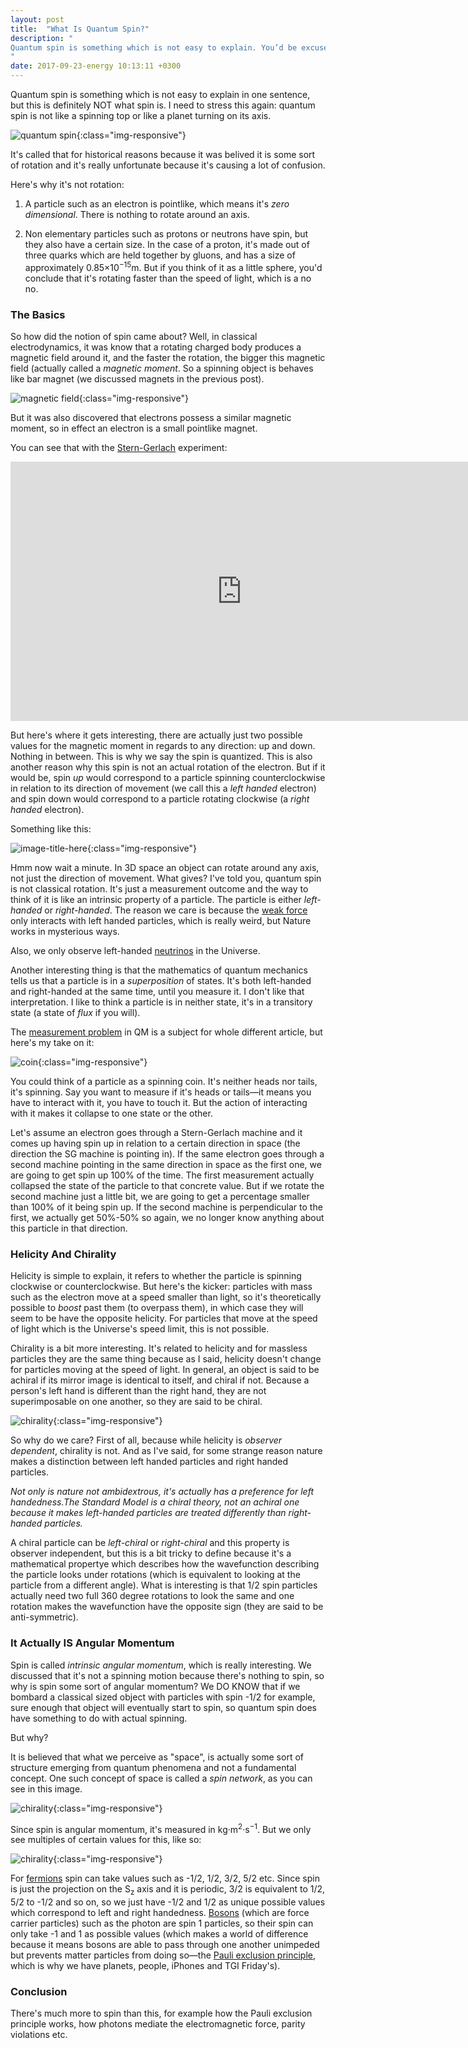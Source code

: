 ```yaml
---
layout: post
title:  "What Is Quantum Spin?"
description: "
Quantum spin is something which is not easy to explain. You’d be excused if you explain it as similar to a planet rotating around its axis, but it’s not that. Quantum spin is angular momentum just like the rotating motion of a planet is angular momentum but it’s a purely quantum property. 
"
date: 2017-09-23-energy 10:13:11 +0300
---
```

Quantum spin is something which is not easy to explain in one sentence, but this is definitely NOT what spin is. I need to stress this again: quantum spin is not like a spinning top or like a planet turning on its axis. 

![quantum spin](/images/spin.jpg){:class="img-responsive"}

It's called that for historical reasons because it was belived it is some sort of rotation and it's really unfortunate because it's causing a lot of confusion. 

Here's why it's not rotation:

1. A particle such as an electron is pointlike, which means it's *zero dimensional*. There is nothing to rotate around an axis.

2. Non elementary particles such as protons or neutrons have spin, but they also have a certain size. In the case of a proton, it's made out of three quarks which are held together by gluons, and has a size of approximately 0.85×10<sup>−15</sup>m. But if you think of it as a little sphere, you'd conclude that it's rotating faster than the speed of light, which is a no no.

### The Basics
So how did the notion of spin came about? Well, in classical electrodynamics, it was know that a rotating charged body produces a magnetic field around it, and the faster the rotation, the bigger this magnetic field (actually called a *magnetic moment*. So a spinning object is behaves like bar magnet (we discussed magnets in the previous post).

![magnetic field](/images/magnetic.jpg){:class="img-responsive"}

But it was also discovered that electrons possess a similar magnetic moment, so in effect an electron is a small pointlike magnet. 

You can see that with the [Stern-Gerlach](https://en.wikipedia.org/wiki/Stern%E2%80%93Gerlach_experiment) experiment:

<iframe width="740" height="415" src="https://www.youtube.com/embed/rg4Fnag4V-E" frameborder="0" allowfullscreen></iframe>
<br/>

But here's where it gets interesting, there are actually just two possible values for the magnetic moment in regards to any direction: up and down. Nothing in between. This is why we say the spin is quantized. This is also another reason why this spin is not an actual rotation of the electron. But if it would be, spin *up* would correspond to a particle spinning counterclockwise in relation to its direction of movement (we call this a *left handed* electron) and spin down would correspond to a particle rotating clockwise (a *right handed* electron). 

Something like this:

![image-title-here](/images/handedness.png){:class="img-responsive"}

Hmm now wait a minute. In 3D space an object can rotate around any axis, not just the  direction of movement. What gives? I've told you, quantum spin is not classical rotation. It's just a measurement outcome and the way to think of it is like an intrinsic property of a particle. The particle is either *left-handed* or *right-handed*. The reason we care is because the [weak force](https://en.wikipedia.org/wiki/Weak_interaction) only interacts with left handed particles, which is really weird, but Nature works in mysterious ways.

Also, we only observe left-handed [neutrinos](https://en.wikipedia.org/wiki/Neutrino) in the Universe.

Another interesting thing is that the mathematics of quantum mechanics tells us that a particle is in a *superposition* of states. It's both left-handed and right-handed at the same time, until you measure it. I don't like that interpretation. I like to think a particle is in neither state, it's in a transitory state (a state of *flux* if you will). 

The [measurement problem](https://en.wikipedia.org/wiki/Measurement_problem) in QM is a subject for whole different article, but here's my take on it:

![coin](/images/coin.jpeg){:class="img-responsive"}

You could think of a particle as a spinning coin. It's neither heads nor tails, it's spinning. Say you want to measure if it's heads or tails—it means you have to interact with it, you have to touch it. But the action of interacting with it makes it collapse to one state or the other.

Let's assume an electron goes through a Stern-Gerlach machine and it comes up having spin up in relation to a certain direction in space (the direction the SG machine is pointing in). If the same electron goes through a second machine pointing in the same direction in space as the first one, we are going to get spin up 100% of the time. The first measurement actually collapsed the state of the particle to that concrete value. But if we rotate the second machine just a little bit, we are going to get a percentage smaller than 100% of it being spin up. If the second machine is perpendicular to the first, we actually get 50%-50% so again, we no longer know anything about this particle in that direction. 

### Helicity And Chirality
Helicity is simple to explain, it refers to whether the particle is spinning clockwise or counterclockwise. But here's the kicker: particles with mass such as the electron move at a speed smaller than light, so it's theoretically possible to *boost* past them (to overpass them), in which case they will seem to be have the opposite helicity. For particles that move at the speed of light which is the Universe's speed limit, this is not possible.

Chirality is a bit more interesting. It's related to helicity and for massless particles they are the same thing because as I said, helicity doesn't change for particles moving at the speed of light. In general, an object is said to be achiral if its mirror image is identical to itself, and chiral if not. Because a person's left hand is different than the right hand, they are not superimposable on one another, so they are said to be chiral. 

![chirality](/images/chirality.jpg){:class="img-responsive"}

So why do we care? First of all, because while helicity is *observer dependent*, chirality is not. And as I've said, for some strange reason nature makes a distinction between left handed particles and right handed particles.

*Not only is nature not ambidextrous, it's actually has a preference for left handedness.The Standard Model is a chiral theory, not an achiral one because it makes left-handed particles are treated differently than right-handed particles.*

A chiral particle can be *left-chiral* or *right-chiral* and this property is observer independent, but this is a bit tricky to define because it's a mathematical propertye which describes how the wavefunction describing the particle looks under rotations (which is equivalent to looking at the particle from a different angle). What is interesting is that 1/2 spin particles actually need two full 360 degree rotations to look the same and one rotation makes the wavefunction have the opposite sign (they are said to be anti-symmetric).

### It Actually IS Angular Momentum
Spin is called *intrinsic angular momentum*, which is really interesting. We discussed that it's not a spinning motion because there's nothing to spin, so why is spin some sort of angular momentum? We DO KNOW that if we bombard a classical sized object with particles with spin -1/2 for example, sure enough that object will eventually start to spin, so quantum spin does have something to do with actual spinning. 

But why? 

It is believed that what we perceive as "space", is actually some sort of structure emerging from quantum phenomena and not a fundamental concept. One such concept of space is called a *spin network*, as you can see in this image.

![chirality](/images/spin-network.png){:class="img-responsive"}

Since spin is angular momentum, it's measured in kg·m<sup>2</sup>·s<sup>−1</sup>. But we only see multiples of certain values for this, like so:

![chirality](/images/spinvec.gif){:class="img-responsive"}

For [fermions](https://en.wikipedia.org/wiki/Fermion) spin can take values such as -1/2, 1/2, 3/2, 5/2 etc. Since spin is just the projection on the S<sub>z</sub> axis and it is periodic, 3/2 is equivalent to 1/2, 5/2 to -1/2 and so on, so we just have -1/2 and 1/2 as unique possible values which correspond to left and right handedness. [Bosons](https://en.wikipedia.org/wiki/Boson) (which are force carrier particles) such as the photon are spin 1 particles, so their spin can only take -1 and 1 as possible values (which makes a world of difference because it means bosons are able to pass through one another unimpeded but prevents matter particles from doing so—the [Pauli exclusion principle](https://en.wikipedia.org/wiki/Pauli_exclusion_principle), which is why we have planets, people, iPhones and TGI Friday's).

### Conclusion
There's much more to spin than this, for example how the Pauli exclusion principle works, how photons mediate the electromagnetic force, parity violations etc.